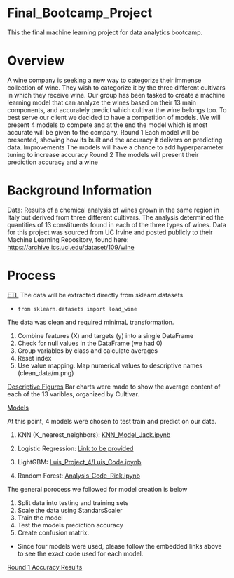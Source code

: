 # Final_Bootcamp_Project
This the final machine learning project for data analytics bootcamp.

# Overview
A wine company is seeking a new way to categorize their immense collection of wine. They wish to categorize it by the three different cultivars in which they receive wine.
Our group has been tasked to create a machine learning model that can analyze the wines based on their 13 main components, and accurately predict which cultivar the wine belongs too. 
To best serve our client we decided to have a competition of models. We will present 4 models to compete and at the end the model which is most accurate will be given to the company.
Round 1
Each model will be presented, showing how its built and the accuracy it delivers on predicting data.
Improvements
The models will have a chance to add hyperparameter tuning to increase accuracy
Round 2
The models will present their prediction accuracy and a wine

# Background Information
Data:
Results of a chemical analysis of wines grown in the same region in Italy but derived from three different cultivars. 
The analysis determined the quantities of 13 constituents found in each of the three types of wines.
Data for this project was sourced from UC Irvine and posted publicly to their Machine Learning Repository, found here: https://archive.ics.uci.edu/dataset/109/wine

# Process
<ins>ETL</ins>
The data will be extracted directly from sklearn.datasets. 
<ul>
  <li><code>from sklearn.datasets import load_wine
</code></li>
</ul>

The data was clean and required minimaL transformation. 
1. Combine features (X) and targets (y) into a single DataFrame
2. Check for null values in the DataFrame (we had 0)
3. Group variables by class and calculate averages
4. Reset index
5. Use value mapping. Map numerical values to descriptive names
   (clean_data/m.png)

<ins>Descriptive Figures</ins>
Bar charts were made to show the average content of each of the 13 varibles, organized by Cultivar.


<ins>Models</ins>

At this point, 4 models were chosen to test train and predict on our data.

1. KNN (K_nearest_neighbors): [KNN_Model_Jack.ipynb](KNN_Model_Jack.ipynb)

2. Logistic Regression: [Link to be provided]()

3. LightGBM: [Luis_Project_4/Luis_Code.ipynb](Luis_Project_4/Luis_Code.ipynb)

4. Random Forest: [Analysis_Code_Rick.ipynb](Analysis_Code_Rick.ipynb)


The general porocess we followed for model creation is below
1. Split data into testing and training sets
2. Scale the data using StandarsScaler
3. Train the model
4. Test the models prediction accuracy
5. Create confusion matrix.

* Since four models were used, please follow the embedded links above to see the exact code used for each model.


<ins>Round 1 Accuracy Results</ins>





